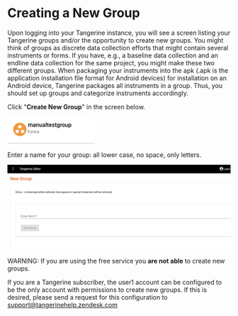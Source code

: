 Creating a New Group
====================

Upon logging into your Tangerine instance, you will see a screen listing
your Tangerine groups and/or the opportunity to create new groups. You
might think of groups as discrete data collection efforts that might
contain several instruments or forms. If you have, e.g., a baseline data
collection and an endline data collection for the same project, you
might make these two different groups. When packaging your instruments
into the apk (.apk is the application installation file format for
Android devices) for installation on an Android device, Tangerine
packages all instruments in a group. Thus, you should set up groups and
categorize instruments accordingly.

Click "**Create New Group**" in the screen below.

<img src="./media/image2.png" height="60">


Enter a name for your group: all lower case, no space, only letters.

<img src="./media/image4.png" width="570">


WARNING: If you are using the free service you **are not able** to
create new groups.

If you are a Tangerine subscriber, the user1 account can be configured
to be the only account with permissions to create new groups. If this is
desired, please send a request for this configuration to
<support@tangerinehelp.zendesk.com>